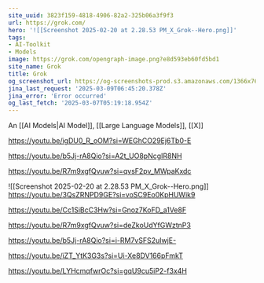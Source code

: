 ```yaml
---
site_uuid: 3823f159-4818-4906-82a2-325b06a3f9f3
url: https://grok.com/
hero: '![[Screenshot 2025-02-20 at 2.28.53 PM_X_Grok--Hero.png]]'
tags:
- AI-Toolkit
- Models
image: https://grok.com/opengraph-image.png?e8d593eb60fd5bd1
site_name: Grok
title: Grok
og_screenshot_url: https://og-screenshots-prod.s3.amazonaws.com/1366x768/80/false/cd560a68164e0221ed2774aa27b320b2ba17ba5bd612b628566169edba609027.jpeg
jina_last_request: '2025-03-09T06:45:20.378Z'
jina_error: 'Error occurred'
og_last_fetch: '2025-03-07T05:19:18.954Z'
---
```


An [[AI Models|AI Model]], [[Large Language Models]], [[X]]

https://youtu.be/igDU0_R_oOM?si=WEGhCO29Ej6Tb0-E

https://youtu.be/b5Jj-rA8Qio?si=A2t_UO8pNcgIR8NH

https://youtu.be/R7m9xgfQvuw?si=qvsF2pv_MWpaKxdc

<span query="get(hero)"></span>![[Screenshot 2025-02-20 at 2.28.53 PM_X_Grok--Hero.png]]<span type="end"></span>
https://youtu.be/3QsZRNPD9GE?si=voSC9Eo0KpHUWik9

https://youtu.be/Cc1SiBcC3Hw?si=Gnoz7KoFD_a1Ve8F

https://youtu.be/R7m9xgfQvuw?si=deZkoUdYfGWztnP3

https://youtu.be/b5Jj-rA8Qio?si=i-RM7vSFS2uIwjE-

https://youtu.be/iZT_YtK3G3s?si=Ui-Xe8DV166pFmkT

https://youtu.be/LYHcmqfwrOc?si=gqU9cu5iP2-f3x4H
